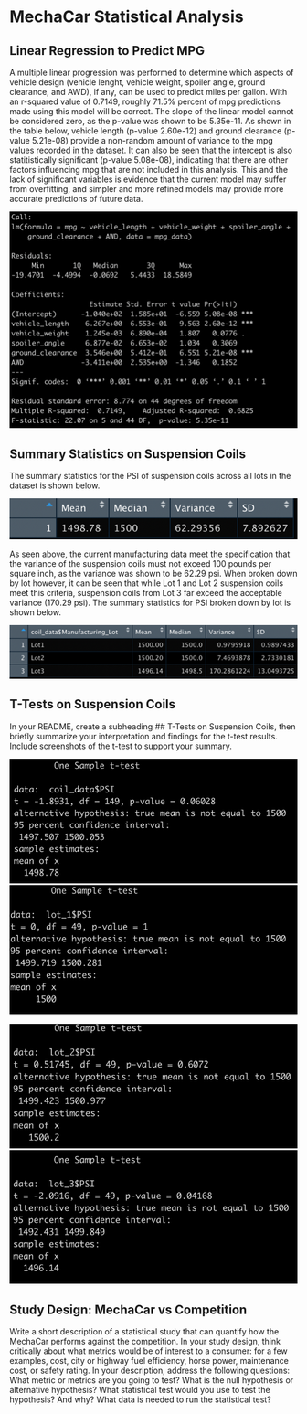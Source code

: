 # MechaCar Statistical Analysis

## Linear Regression to Predict MPG

A multiple linear progression was performed to determine which aspects of vehicle design (vehicle lenght, vehicle weight, spoiler angle, ground clearance, and AWD), if any, can be used to predict miles per gallon. With an r-squared value of 0.7149, roughly 71.5% percent of mpg predictions made using this model will be correct. The slope of the linear model cannot be considered zero, as the p-value was shown to be 5.35e-11. As shown in the table below, vehicle length (p-value 2.60e-12) and ground clearance (p-value 5.21e-08) provide a non-random amount of variance to the mpg values recorded in the dataset. It can also be seen that the intercept is also statitistically significant (p-value 5.08e-08), indicating that there are other factors influencing mpg that are not included in this analysis. This and the lack of significant variables is evidence that the current model may suffer from overfitting, and simpler and more refined models may provide more accurate predictions of future data. 

![](deliv_1.png)

## Summary Statistics on Suspension Coils

The summary statistics for the PSI of suspension coils across all lots in the dataset is shown below. 

![](total_summary.png)

As seen above, the current manufacturing data meet the specification that the variance of the suspension coils must not exceed 100 pounds per square inch, as the variance was shown to be 62.29 psi. When broken down by lot however, it can be seen that while Lot 1 and Lot 2 suspension coils meet this criteria, suspension coils from Lot 3 far exceed the acceptable variance (170.29 psi). The summary statistics for PSI broken down by lot is shown below.

![](lot_summary.png)

## T-Tests on Suspension Coils

In your README, create a subheading ## T-Tests on Suspension Coils, then briefly summarize your interpretation and findings for the t-test results. Include screenshots of the t-test to support your summary.

![](ttest.png) ![](ttest_lot1.png)

![](ttest_lot2.png) ![](ttest_lot3.png)

## Study Design: MechaCar vs Competition

Write a short description of a statistical study that can quantify how the MechaCar performs against the competition. In your study design, think critically about what metrics would be of interest to a consumer: for a few examples, cost, city or highway fuel efficiency, horse power, maintenance cost, or safety rating.
In your description, address the following questions:
What metric or metrics are you going to test?
What is the null hypothesis or alternative hypothesis?
What statistical test would you use to test the hypothesis? And why?
What data is needed to run the statistical test?
